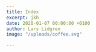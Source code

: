```yaml
---
title: Index
excerpt: jkh
date: 2020-01-07 00:00:00 +0100
author: Lars Lidgren
image: "/uploads/coffee.svg"

---
```

